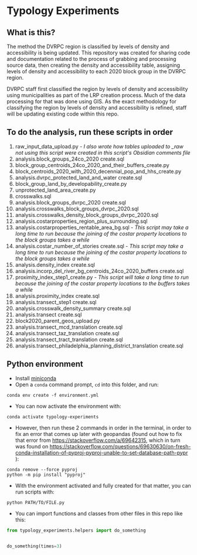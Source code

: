# Typology Experiments

## What is this?

The method the DVRPC region is classified by levels of density and accessibility is being updated. This repository was created for sharing code and documentation related to the process of grabbing and processing source data, then creating the density and accessibility table, assigning levels of density and accessibility to each 2020 block group in the DVRPC region.

DVRPC staff first classified the region by levels of density and accessibility using municipalities as part of the LRP creation process. Much of the data processing for that was done using GIS. As the exact methodology for classifying the region by levels of density and accessibility is refined, staff will be updating existing code within this repo.

## To do the analysis, run these scripts in order

1. raw_input_data_upload.py - *I also wrote how tables uploaded to _raw not using this script were created in this script's Obsidian comments file*
2. analysis.block_groups_24co_2020 create.sql
3. block_group_centroids_24co_2020_and_their_buffers_create.py
4. block_centroids_2020_with_2020_decennial_pop_and_hhs_create.py
5. analysis.dvrpc_protected_land_and_water create.sql
6. block_group_land_by_developability_create.py
7. unprotected_land_area_create.py
8. crosswalks.sql
9. analysis.block_groups_dvrpc_2020 create.sql
10. analysis.crosswalks_block_groups_dvrpc_2020.sql
11. analysis.crosswalks_density_block_groups_dvrpc_2020.sql
12. analysis.costarproperties_region_plus_surrounding.sql
13. analysis.costarproperties_rentable_area_bg.sql - *This script may take a long time to run because the joining of the costar property locations to the block groups takes a while*
14. analysis.costar_number_of_stories create.sql - *This script may take a long time to run because the joining of the costar property locations to the block groups takes a while*
15. analysis.density_index create.sql
16. analysis.incorp_del_river_bg_centroids_24co_2020_buffers create.sql
17. proximity_index_step1_create.py - *This script will take a long time to run because the joining of the costar property locations to the buffers takes a while*
18. analysis.proximity_index create.sql
19. analysis.transect_step1 create.sql
20. analysis.crosswalk_density_summary create.sql
21. analysis.transect create.sql
22. block2020_parent_geos_upload.py
23. analysis.transect_mcd_translation create.sql
24. analysis.transect_taz_translation create.sql
25. analysis.transect_tract_translation create.sql
26. analysis.transect_philadelphia_planning_district_translation create.sql

## Python environment

- Install [miniconda](https://docs.conda.io/en/latest/miniconda.html)
- Open a `conda` command prompt, `cd` into this folder, and run:

```
conda env create -f environment.yml
```

- You can now activate the environment with:

```
conda activate typology-experiments
```

- However, then run these 2 commands in order in the terminal, in order to fix an error that comes up later with geopandas (found out how to fix that error from https://stackoverflow.com/a/69642315, which in turn was found on https://stackoverflow.com/questions/69630630/on-fresh-conda-installation-of-pyproj-pyproj-unable-to-set-database-path-pypr ):

```
conda remove --force pyproj
python -m pip install "pyproj"
```

- With the environment activated and fully created for that matter, you can run scripts with:

```
python PATH/TO/FILE.py
```

- You can import functions and classes from other files in this repo like this:

```python
from typology_experiments.helpers import do_something


do_something(times=3)
```
